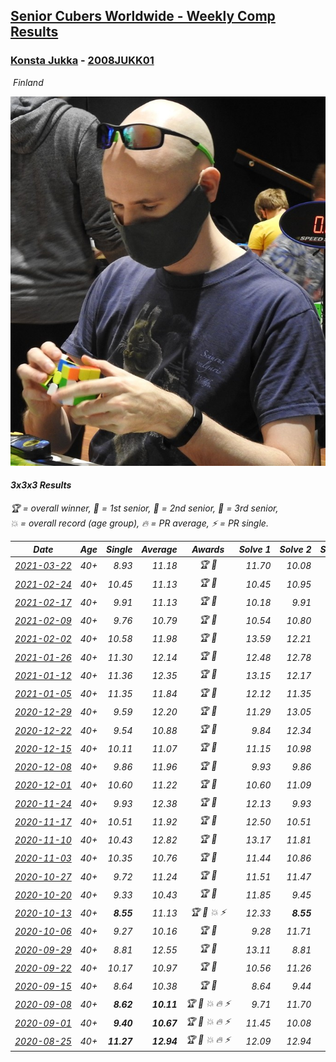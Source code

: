<style>table {white-space: nowrap;}</style>
<link rel="stylesheet" type="text/css" href="/scw-comp/css/flags.css" />

## [Senior Cubers Worldwide - Weekly Comp Results](/scw-comp/results/)
### [Konsta Jukka](README.md) - [2008JUKK01](https://www.worldcubeassociation.org/persons/2008JUKK01?event=333)

<i class="flag flag-FI" />&nbsp;Finland

![Konsta Jukka](1598884731.jpg)

#### 3x3x3 Results

<span style="white-space: nowrap;">🏆 = overall winner</span>, <span style="white-space: nowrap;">🥇 = 1st senior</span>, <span style="white-space: nowrap;">🥈 = 2nd senior</span>, <span style="white-space: nowrap;">🥉 = 3rd senior</span>, <span style="white-space: nowrap;">💥 = overall record (age group)</span>, <span style="white-space: nowrap;">🔥 = PR average</span>, <span style="white-space: nowrap;">⚡ = PR single</span>.

| Date | Age | Single | Average | Awards | Solve 1 | Solve 2 | Solve 3 | Solve 4 | Solve 5 | Video |
| :--: | :--: | --: | --: | :--: | --: | --: | --: | --: | --: | :-- |
| [2021-03-22](../../results/2021-03-22/333.md) | 40+ | 8.93 | 11.18 | 🏆 🥇 | 11.70 | 10.08 | 12.92 | 8.93 | 11.75 | [Desktop](https://www.facebook.com/events/802754890451423/permalink/810462349680677) / [Mobile](https://m.facebook.com/events/802754890451423?view=permalink&id=810462349680677) |
| [2021-02-24](../../results/2021-02-24/333.md) | 40+ | 10.45 | 11.13 | 🏆 🥇 | 10.45 | 10.95 | 10.48 | 11.97 | 14.93 | [Desktop](https://www.facebook.com/events/264199631979561/permalink/272114027854788) / [Mobile](https://m.facebook.com/events/264199631979561?view=permalink&id=272114027854788) |
| [2021-02-17](../../results/2021-02-17/333.md) | 40+ | 9.91 | 11.13 | 🏆 🥇 | 10.18 | 9.91 | 11.68 | 11.54 | 11.72 | [Desktop](https://www.facebook.com/events/2846210318979915/permalink/2850447045222909) / [Mobile](https://m.facebook.com/events/2846210318979915?view=permalink&id=2850447045222909) |
| [2021-02-09](../../results/2021-02-09/333.md) | 40+ | 9.76 | 10.79 | 🏆 🥇 | 10.54 | 10.80 | 11.04 | 9.76 | 14.39 | [Desktop](https://www.facebook.com/events/749806039307047/permalink/753823152238669) / [Mobile](https://m.facebook.com/events/749806039307047?view=permalink&id=753823152238669) |
| [2021-02-02](../../results/2021-02-02/333.md) | 40+ | 10.58 | 11.98 | 🏆 🥇 | 13.59 | 12.21 | 10.58 | 11.63 | 12.10 | [Desktop](https://www.facebook.com/events/176364004262939/permalink/180425250523481) / [Mobile](https://m.facebook.com/events/176364004262939?view=permalink&id=180425250523481) |
| [2021-01-26](../../results/2021-01-26/333.md) | 40+ | 11.30 | 12.14 | 🏆 🥇 | 12.48 | 12.78 | 11.30 | 12.05 | 11.89 | [Desktop](https://www.facebook.com/events/415506712992555/permalink/418938782649348) / [Mobile](https://m.facebook.com/events/415506712992555?view=permalink&id=418938782649348) |
| [2021-01-12](../../results/2021-01-12/333.md) | 40+ | 11.36 | 12.35 | 🏆 🥇 | 13.15 | 12.17 | 13.09 | 11.36 | 11.79 | [Desktop](https://www.facebook.com/events/154842819532367/permalink/157785015904814) / [Mobile](https://m.facebook.com/events/154842819532367?view=permalink&id=157785015904814) |
| [2021-01-05](../../results/2021-01-05/333.md) | 40+ | 11.35 | 11.84 | 🏆 🥇 | 12.12 | 11.35 | 11.94 | 14.52 | 11.45 | [Desktop](https://www.facebook.com/events/237822631087555/permalink/242278007308684) / [Mobile](https://m.facebook.com/events/237822631087555?view=permalink&id=242278007308684) |
| [2020-12-29](../../results/2020-12-29/333.md) | 40+ | 9.59 | 12.20 | 🏆 🥇 | 11.29 | 13.05 | 12.27 | 9.59 | 14.16 | [Desktop](https://www.facebook.com/events/807437066779451/permalink/811397259716765) / [Mobile](https://m.facebook.com/events/807437066779451?view=permalink&id=811397259716765) |
| [2020-12-22](../../results/2020-12-22/333.md) | 40+ | 9.54 | 10.88 | 🏆 🥇 | 9.84 | 12.34 | 11.81 | 10.99 | 9.54 | [Desktop](https://www.facebook.com/events/758481858355136/permalink/762453947957927) / [Mobile](https://m.facebook.com/events/758481858355136?view=permalink&id=762453947957927) |
| [2020-12-15](../../results/2020-12-15/333.md) | 40+ | 10.11 | 11.07 | 🏆 🥇 | 11.15 | 10.98 | 11.72 | 10.11 | 11.08 | [Desktop](https://www.facebook.com/events/804969103386330/permalink/808556873027553) / [Mobile](https://m.facebook.com/events/804969103386330?view=permalink&id=808556873027553) |
| [2020-12-08](../../results/2020-12-08/333.md) | 40+ | 9.86 | 11.96 | 🏆 🥇 | 9.93 | 9.86 | 13.82 | 12.12 | 13.88 | [Desktop](https://www.facebook.com/events/1026387727837469/permalink/1031040660705509) / [Mobile](https://m.facebook.com/events/1026387727837469?view=permalink&id=1031040660705509) |
| [2020-12-01](../../results/2020-12-01/333.md) | 40+ | 10.60 | 11.22 | 🏆 🥇 | 10.60 | 11.09 | 11.97 | 11.78 | 10.80 | [Desktop](https://www.facebook.com/events/456949201957439/permalink/461685664817126) / [Mobile](https://m.facebook.com/events/456949201957439?view=permalink&id=461685664817126) |
| [2020-11-24](../../results/2020-11-24/333.md) | 40+ | 9.93 | 12.38 | 🏆 🥇 | 12.13 | 9.93 | 14.28 | 10.73 | 14.56 | [Desktop](https://www.facebook.com/events/418254925863499/permalink/422877398734585) / [Mobile](https://m.facebook.com/events/418254925863499?view=permalink&id=422877398734585) |
| [2020-11-17](../../results/2020-11-17/333.md) | 40+ | 10.51 | 11.92 | 🏆 🥇 | 12.50 | 10.51 | 11.59 | 12.25 | 11.93 | [Desktop](https://www.facebook.com/events/770207250227350/permalink/774783456436396) / [Mobile](https://m.facebook.com/events/770207250227350?view=permalink&id=774783456436396) |
| [2020-11-10](../../results/2020-11-10/333.md) | 40+ | 10.43 | 12.82 | 🏆 🥇 | 13.17 | 11.81 | 13.97 | 10.43 | 13.49 | [Desktop](https://www.facebook.com/events/355672432175632/permalink/360671078342434) / [Mobile](https://m.facebook.com/events/355672432175632?view=permalink&id=360671078342434) |
| [2020-11-03](../../results/2020-11-03/333.md) | 40+ | 10.35 | 10.76 | 🏆 🥇 | 11.44 | 10.86 | 10.95 | 10.35 | 10.46 | [Desktop](https://www.facebook.com/events/1239637256416110/permalink/1245107165869119) / [Mobile](https://m.facebook.com/events/1239637256416110?view=permalink&id=1245107165869119) |
| [2020-10-27](../../results/2020-10-27/333.md) | 40+ | 9.72 | 11.24 | 🏆 🥇 | 11.51 | 11.47 | 10.73 | 11.92 | 9.72 | [Desktop](https://www.facebook.com/events/814285582657691/permalink/818979492188300) / [Mobile](https://m.facebook.com/events/814285582657691?view=permalink&id=818979492188300) |
| [2020-10-20](../../results/2020-10-20/333.md) | 40+ | 9.33 | 10.43 | 🏆 🥇 | 11.85 | 9.45 | 11.27 | 10.56 | 9.33 | [Desktop](https://www.facebook.com/events/1017705805364611/permalink/1021627524972439) / [Mobile](https://m.facebook.com/events/1017705805364611?view=permalink&id=1021627524972439) |
| [2020-10-13](../../results/2020-10-13/333.md) | 40+ | **8.55** | 11.13 | 🏆 🥇 💥 ⚡ | 12.33 | **8.55** | 10.21 | 11.99 | 11.19 | [Desktop](https://www.facebook.com/events/2855876438029747/permalink/2860691557548235) / [Mobile](https://m.facebook.com/events/2855876438029747?view=permalink&id=2860691557548235) |
| [2020-10-06](../../results/2020-10-06/333.md) | 40+ | 9.27 | 10.16 | 🏆 🥇 | 9.28 | 11.71 | 9.27 | 10.16 | 11.03 | [Desktop](https://www.facebook.com/events/2645965315652815/permalink/2649584665290880) / [Mobile](https://m.facebook.com/events/2645965315652815?view=permalink&id=2649584665290880) |
| [2020-09-29](../../results/2020-09-29/333.md) | 40+ | 8.81 | 12.55 | 🏆 🥇 | 13.11 | 8.81 | 10.91 | 13.62 | 13.98 | [Desktop](https://www.facebook.com/events/1202263490156156/permalink/1206036753112163) / [Mobile](https://m.facebook.com/events/1202263490156156?view=permalink&id=1206036753112163) |
| [2020-09-22](../../results/2020-09-22/333.md) | 40+ | 10.17 | 10.97 | 🏆 🥇 | 10.56 | 11.26 | 11.08 | 12.38 | 10.17 | [Desktop](https://www.facebook.com/events/349197636276246/permalink/351968515999158) / [Mobile](https://m.facebook.com/events/349197636276246?view=permalink&id=351968515999158) |
| [2020-09-15](../../results/2020-09-15/333.md) | 40+ | 8.64 | 10.38 | 🏆 🥇 | 8.64 | 9.44 | 10.94 | 10.76 | 12.05 | [Desktop](https://www.facebook.com/events/3404368289613252/permalink/3422520961131318) / [Mobile](https://m.facebook.com/events/3404368289613252?view=permalink&id=3422520961131318) |
| [2020-09-08](../../results/2020-09-08/333.md) | 40+ | **8.62** | **10.11** | 🏆 🥇 💥 🔥 ⚡ | 9.71 | 11.70 | 9.31 | 11.30 | **8.62** | [Desktop](https://www.facebook.com/events/660661614881054/permalink/663647037915845) / [Mobile](https://m.facebook.com/events/660661614881054?view=permalink&id=663647037915845) |
| [2020-09-01](../../results/2020-09-01/333.md) | 40+ | **9.40** | **10.67** | 🏆 🥇 💥 🔥 ⚡ | 11.45 | 10.08 | 10.65 | **9.40** | 11.27 | [Desktop](https://www.facebook.com/617967617/videos/10158631124347618) / [Mobile](https://m.facebook.com/617967617/videos/10158631124347618) |
| [2020-08-25](../../results/2020-08-25/333.md) | 40+ | **11.27** | **12.94** | 🏆 🥇 💥 🔥 ⚡ | 12.09 | 12.94 | 13.80 | **11.27** | 14.52 | [Desktop](https://www.facebook.com/events/2812216602434889/permalink/2812794762377073) / [Mobile](https://m.facebook.com/events/2812216602434889?view=permalink&id=2812794762377073) |


<!-- Global site tag (gtag.js) - Google Analytics -->
<script async src="https://www.googletagmanager.com/gtag/js?id=UA-86348435-3"></script>
<script>window.dataLayer = window.dataLayer || []; function gtag() {dataLayer.push(arguments);} gtag('js', new Date()); gtag('config', 'UA-86348435-3');</script>

